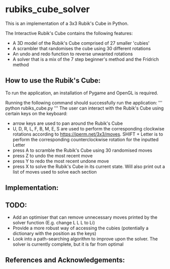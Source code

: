 # rubiks_cube_solver

This is an implementation of a 3x3 Rubik's Cube in Python.

The Interactive Rubik's Cube contains the following features:

- A 3D model of the Rubik's Cube comprised of 27 smaller 'cubies'
- A scrambler that randomises the cube using 30 different rotations
- An undo and redo function to reverse unwanted rotations
- A solver that is a mix of the 7 step beginner's method and the Fridrich method

## How to use the Rubik's Cube:

To run the application, an installation of Pygame and OpenGL is required.

Running the following command should successfully run the application:
'''
python rubiks_cube.py
'''
The user can interact with the Rubik's Cube using certain keys on the keyboard:

- arrow keys are used to pan around the Rubik's Cube
- U, D, R, L, F, B, M, E, S are used to perform the corresponding clockwise rotations according to https://jperm.net/3x3/moves. SHIFT + Letter is to perform the corresponding counterclockwise rotation for the inputted Letter
- press A to scramble the Rubik's Cube using 30 randomised moves
- press Z to undo the most recent move
- press Y to redo the most recent undone move
- press X to solve the Rubik's Cube in its current state. Will also print out a list of moves used to solve each section

## Implementation:


## TODO:

- Add an optimiser that can remove unnecessary moves printed by the solver function (E.g. change L L L to Li)
- Provide a more robust way of accessing the cubies (potentially a dictionary with the position as the keys)
- Look into a path-searching algorithm to improve upon the solver. The solver is currently complete, but it is far from optimal

## References and Acknowledgements:



